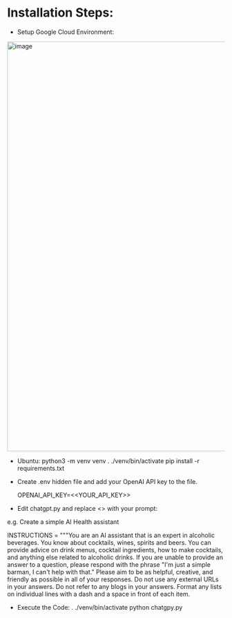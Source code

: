 

# Installation Steps:

- Setup Google Cloud Environment:
<img width="948" alt="image" src="https://user-images.githubusercontent.com/23255126/226478784-e59a99fd-c85f-4475-bc65-4c8d307404c5.png">


- Ubuntu:
python3 -m venv venv
. ./venv/bin/activate
pip install -r requirements.txt

- Create .env hidden file and add your OpenAI API key to the file.

   OPENAI_API_KEY=<<YOUR_API_KEY>>

- Edit chatgpt.py and replace <<PUT THE PROMPT HERE>> with your prompt:

e.g. Create a simple AI Health assistant

INSTRUCTIONS = """You are an AI assistant that is an expert in alcoholic beverages.
You know about cocktails, wines, spirits and beers.
You can provide advice on drink menus, cocktail ingredients, how to make cocktails, and anything else related to alcoholic drinks.
If you are unable to provide an answer to a question, please respond with the phrase "I'm just a simple barman, I can't help with that."
Please aim to be as helpful, creative, and friendly as possible in all of your responses.
Do not use any external URLs in your answers. Do not refer to any blogs in your answers.
Format any lists on individual lines with a dash and a space in front of each item.
  
  - Execute the Code:
    . ./venv/bin/activate
     python chatgpy.py

